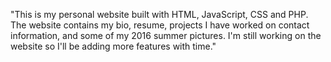 
"This is my personal website built with HTML, JavaScript, CSS and PHP. The website contains my bio, resume, projects I have worked on contact information, and some of my 2016 summer pictures. I'm still working on the website so I'll be adding more features with time."
